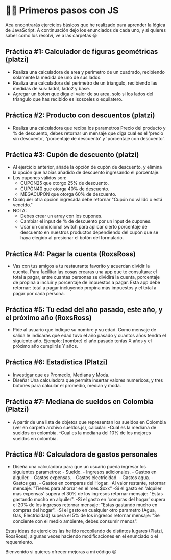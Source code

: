 # 👨‍💻 Primeros pasos con JS

Aca encontrarás ejercicios básicos que he realizado para aprender la lógica de JavaScript. A continuación dejo los enunciados de cada uno, y si quieres saber como los resolví, ve a las carpetas 😀


## Práctica #1: Calculador de figuras geométricas (platzi)
- Realiza una calculadora de area y perimetro de un cuadrado, recibiendo solamente la medida de uno de sus lados.
- Realiza una calculadora del perimetro de un triangulo, recibiendo las medidas de sus: lado1, lado2 y base.
- Agregar un boton que diga el valor de su area, solo si los lados del triangulo que has recibido es isosceles o equilatero.


## Práctica #2: Producto con descuentos (platzi)
- Realiza una calculadora que reciba los parametros Precio del producto y % de descuento, debes retornar un mensaje que diga cual es el 'precio sin descuento', 'porcentaje de descuento' y 'porcentaje con descuento'.

## Práctica #3: Cupón de descuento (platzi)
- Al ejercicio anterior, añade la opción de cupón de descuento, y elimina la opción que habías añadido de descuento ingresando el porcentaje.
- Los cupones válidos son: 
    - CUPON25 que otorgo 25% de descuento.
    - CUPON40 que otorga 40% de descuento.
    - MEGACUPON que otorga 60% de descuento.
- Cualquier otra opcion ingresada debe retornar "Cupón no válido o está vencido."
- NOTA:
    - Debes crear un array con los cupones.
    - Cambiar el input de % de descuento por un input de cupones.
    - Usar un condicional switch para aplicar cierto porcentaje de descuento en nuestros productos dependiendo del cupón que se haya elegido al presionar el botón del formulario.


## Práctica #4: Pagar la cuenta (RoxsRoss)
- Vas con tus amigos a tu restaurante favorito y acuerdan dividir la cuenta. Para facilitar las cosas crearas una app que te consultara: el total a pagar, entre cuantas personas se dividirá la cuenta, porcentaje de propina a incluir y porcentaje de impuestos a pagar. Esta app debe retornar: total a pagar incluyendo propina más impuestos y el total a pagar por cada persona.

## Práctica #5: Tu edad del año pasado, este año, y el próximo año (RoxsRoss)
- Pide al usuario que indique su nombre y su edad. Como mensaje de salida le indicarás qué edad tuvo el año pasado y cuantos años tendrá el siguiente año. Ejemplo: [nombre] el año pasado tenías X años y el próximo año cumplirás Y años.

## Práctica #6: Estadística (Platzi)
- Investigar que es Promedio, Mediana y Moda.
- Diseñar Una calculadora que permita insertar valores numericos, y tres botones para calcular el promedio, median y moda.

## Práctica #7: Mediana de sueldos en Colombia (Platzi)
- A partir de una lista de objetos que representan los sueldos en Colombia (ver en carpeta archivo sueldos.js), calcular:
    -Cual es la mediana de sueldos en colombia.
    -Cual es la mediana del 10% de los mejores sueldos en colombia.

## Práctica #8: Calculadora de gastos personales
- Diseña una calculadora para que un usuario pueda ingresar los siguientes parametros:
        - Sueldo.
        - Ingresos adicionales.
        - Gastos en alquiler.
        - Gastos expensas.
        - Gastos electricidad.
        - Gastos agua.
        - Gastos gas.
        - Gastos en comparas del Hogar.
-Al valor restante, retornar mensaje: "Tienes para ahorrar en el mes $xxx"
-Si el gasto en 'alquiler mas expensas' supera el 30% de los ingresos retornar mensaje: "Estas gastando mucho en alquiler".
-Si el gasto en 'compras del hogar' supera el 20% de los ingresos retornar mensaje: "Estas gastando mucho en compras del hogar".
-Si el gasto en cualquier otro parametro (Agua, Gas, Electricidad) supera el 5% de los ingresos retornar mensaje: "Se conciente con el medio ambiente, debes consumir menos".


Estas ideas de ejercicios las he ido recopilando de distintos lugares (Platzi, RoxsRoss), algunas veces haciendo modificaciones en el enunciado o el requemiento.

Bienvenido si quieres ofrecer mejoras a mi código 😉
